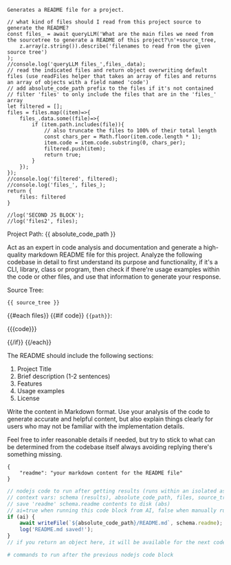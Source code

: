 ```description
Generates a README file for a project.
```

```js:pre
// what kind of files should I read from this project source to generate the README?
const files_ = await queryLLM('What are the main files we need from the sourcetree to generate a README of this project?\n'+source_tree, 
    z.array(z.string()).describe('filenames to read from the given source tree')
);
//console.log('queryLLM files_',files_.data);
// read the indicated files and return object overwriting default files (use readFiles helper that takes an array of files and returns an array of objects with a field named 'code')
// add absolute_code_path prefix to the files if it's not contained
// filter 'files' to only include the files that are in the 'files_' array
let filtered = [];
files = files.map((item)=>{
    files_.data.some((file)=>{
        if (item.path.includes(file)){
            // also truncate the files to 100% of their total length
            const chars_per = Math.floor(item.code.length * 1);
            item.code = item.code.substring(0, chars_per);
            filtered.push(item);
            return true;
        }
    });
});
//console.log('filtered', filtered);
//console.log('files_', files_);
return {
    files: filtered
}
```

```js:pre
//log('SECOND JS BLOCK');
//log('files2', files);
```

Project Path: {{ absolute_code_path }}

Act as an expert in code analysis and documentation and generate a high-quality markdown README file for this project. 
Analyze the following codebase in detail to first understand its purpose and functionality, if it's a CLI, library, class or program, then check if there're usage examples within the code or other files, and use that information to generate your response. 

Source Tree:
```
{{ source_tree }}
```

{{#each files}}
{{#if code}}
`{{path}}`:

{{{code}}}

{{/if}}
{{/each}}

The README should include the following sections:

1. Project Title
2. Brief description (1-2 sentences)
3. Features
4. Usage examples
5. License

Write the content in Markdown format. Use your analysis of the code to generate accurate and helpful content, but also explain things clearly for users who may not be familiar with the implementation details.

Feel free to infer reasonable details if needed, but try to stick to what can be determined from the codebase itself always avoiding replying there's something missing.

```json:schema
{
    "readme": "your markdown content for the README file"
}
```

```js
// nodejs code to run after getting results (runs within an isolated async function block)
// context vars: schema (results), absolute_code_path, files, source_tree, etc (all the template vars)
// save 'readme' schema.readme contents to disk (abs)
// ai=true when running this code block from AI, false when manually running it
if (ai) {
    await writeFile(`${absolute_code_path}/README.md`, schema.readme);
    log('README.md saved!');
}
// if you return an object here, it will be available for the next code block
```

```bash
# commands to run after the previous nodejs code block
```
